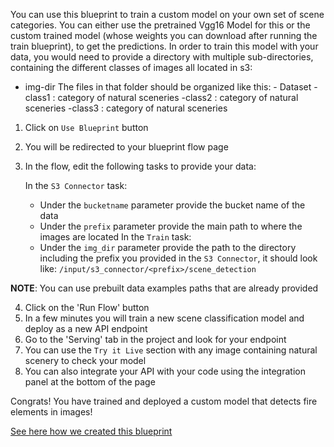 You can use this blueprint to train a custom model on your own set of scene categories. You can either use the pretrained Vgg16 Model for this or the custom trained model (whose weights you can download after running the train blueprint), to get the predictions.
In order to train this model with your data, you would need to provide a directory with multiple sub-directories, containing the different classes of images all located in s3:
- img-dir
    The files in that folder should be organized like this:
        - Dataset
            -class1 : category of natural sceneries
            -class2 : category of natural sceneries
            -class3 : category of natural sceneries

1. Click on `Use Blueprint` button
2. You will be redirected to your blueprint flow page
3. In the flow, edit the following tasks to provide your data:

   In the `S3 Connector` task:
    * Under the `bucketname` parameter provide the bucket name of the data
    * Under the `prefix` parameter provide the main path to where the images are located
   In the `Train` task:
    *  Under the `img_dir` parameter provide the path to the directory including the prefix you provided in the `S3 Connector`, it should look like:
       `/input/s3_connector/<prefix>/scene_detection`

**NOTE**: You can use prebuilt data examples paths that are already provided

4. Click on the 'Run Flow' button
5. In a few minutes you will train a new scene classification model and deploy as a new API endpoint
6. Go to the 'Serving' tab in the project and look for your endpoint
7. You can use the `Try it Live` section with any image containing natural scenery to check your model
8. You can also integrate your API with your code using the integration panel at the bottom of the page

Congrats! You have trained and deployed a custom model that detects fire elements in images!

[See here how we created this blueprint](https://github.com/cnvrg/scene-classification)